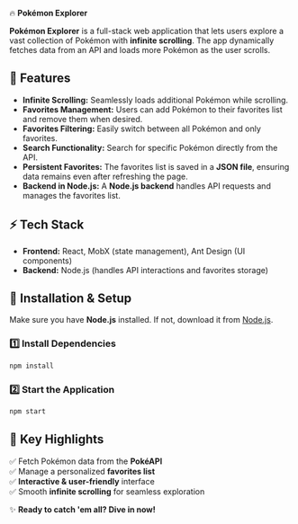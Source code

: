 🔥 **Pokémon Explorer**  

**Pokémon Explorer** is a full-stack web application that lets users explore a vast collection of Pokémon with **infinite scrolling**. The app dynamically fetches data from an API and loads more Pokémon as the user scrolls.  

## 🚀 Features  

- **Infinite Scrolling:** Seamlessly loads additional Pokémon while scrolling.  
- **Favorites Management:** Users can add Pokémon to their favorites list and remove them when desired.  
- **Favorites Filtering:** Easily switch between all Pokémon and only favorites.  
- **Search Functionality:** Search for specific Pokémon directly from the API.  
- **Persistent Favorites:** The favorites list is saved in a **JSON file**, ensuring data remains even after refreshing the page.  
- **Backend in Node.js:** A **Node.js backend** handles API requests and manages the favorites list.  

## ⚡ Tech Stack  

- **Frontend:** React, MobX (state management), Ant Design (UI components)  
- **Backend:** Node.js (handles API interactions and favorites storage)  

## 📌 Installation & Setup  

Make sure you have **Node.js** installed. If not, download it from [Node.js](https://nodejs.org/).  

### 1️⃣ Install Dependencies  

```sh
npm install
```

### 2️⃣ Start the Application  

```sh
npm start
```

## 🎯 Key Highlights  

✅ Fetch Pokémon data from the **PokéAPI**  
✅ Manage a personalized **favorites list**  
✅ **Interactive & user-friendly** interface  
✅ Smooth **infinite scrolling** for seamless exploration  

✨ **Ready to catch 'em all? Dive in now!**
